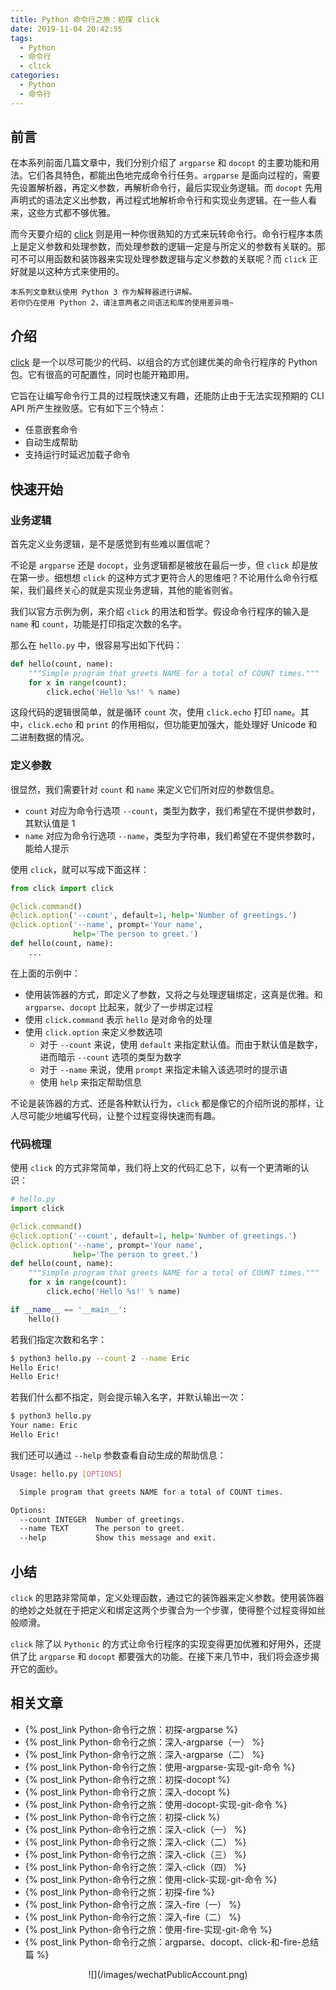 ```yaml
---
title: Python 命令行之旅：初探 click
date: 2019-11-04 20:42:55
tags:
  - Python
  - 命令行
  - click
categories:
  - Python
  - 命令行
---
```


## 前言

在本系列前面几篇文章中，我们分别介绍了 `argparse` 和 `docopt` 的主要功能和用法。它们各具特色，都能出色地完成命令行任务。`argparse` 是面向过程的，需要先设置解析器，再定义参数，再解析命令行，最后实现业务逻辑。而 `docopt` 先用声明式的语法定义出参数，再过程式地解析命令行和实现业务逻辑。在一些人看来，这些方式都不够优雅。

而今天要介绍的 [click](https://click.palletsprojects.com/) 则是用一种你很熟知的方式来玩转命令行。命令行程序本质上是定义参数和处理参数，而处理参数的逻辑一定是与所定义的参数有关联的。那可不可以用函数和装饰器来实现处理参数逻辑与定义参数的关联呢？而 `click` 正好就是以这种方式来使用的。

<!--more-->

```
本系列文章默认使用 Python 3 作为解释器进行讲解。
若你仍在使用 Python 2，请注意两者之间语法和库的使用差异哦~
```

## 介绍

[click](https://click.palletsprojects.com/) 是一个以尽可能少的代码、以组合的方式创建优美的命令行程序的 Python 包。它有很高的可配置性，同时也能开箱即用。

它旨在让编写命令行工具的过程既快速又有趣，还能防止由于无法实现预期的 CLI API 所产生挫败感。它有如下三个特点：

- 任意嵌套命令
- 自动生成帮助
- 支持运行时延迟加载子命令

## 快速开始

### 业务逻辑

首先定义业务逻辑，是不是感觉到有些难以置信呢？

不论是 `argparse` 还是 `docopt`，业务逻辑都是被放在最后一步，但 `click` 却是放在第一步。细想想 `click` 的这种方式才更符合人的思维吧？不论用什么命令行框架，我们最终关心的就是实现业务逻辑，其他的能省则省。

我们以官方示例为例，来介绍 `click` 的用法和哲学。假设命令行程序的输入是 `name` 和 `count`，功能是打印指定次数的名字。

那么在 `hello.py` 中，很容易写出如下代码：

```python
def hello(count, name):
    """Simple program that greets NAME for a total of COUNT times."""
    for x in range(count):
        click.echo('Hello %s!' % name)
```

这段代码的逻辑很简单，就是循环 `count` 次，使用 `click.echo` 打印 `name`。其中，`click.echo` 和 `print` 的作用相似，但功能更加强大，能处理好 Unicode 和 二进制数据的情况。

### 定义参数

很显然，我们需要针对 `count` 和 `name` 来定义它们所对应的参数信息。

- `count` 对应为命令行选项 `--count`，类型为数字，我们希望在不提供参数时，其默认值是 1
- `name` 对应为命令行选项 `--name`，类型为字符串，我们希望在不提供参数时，能给人提示

使用 `click`，就可以写成下面这样：

```python
from click import click

@click.command()
@click.option('--count', default=1, help='Number of greetings.')
@click.option('--name', prompt='Your name',
              help='The person to greet.')
def hello(count, name):
    ...
```

在上面的示例中：

- 使用装饰器的方式，即定义了参数，又将之与处理逻辑绑定，这真是优雅。和 `argparse`、`docopt` 比起来，就少了一步绑定过程
- 使用 `click.command` 表示 `hello` 是对命令的处理
- 使用 `click.option` 来定义参数选项
  - 对于 `--count` 来说，使用 `default` 来指定默认值。而由于默认值是数字，进而暗示 `--count` 选项的类型为数字
  - 对于 `--name` 来说，使用 `prompt` 来指定未输入该选项时的提示语
  - 使用 `help` 来指定帮助信息

不论是装饰器的方式、还是各种默认行为，`click` 都是像它的介绍所说的那样，让人尽可能少地编写代码，让整个过程变得快速而有趣。

### 代码梳理

使用 `click` 的方式非常简单，我们将上文的代码汇总下，以有一个更清晰的认识：

```python
# hello.py
import click

@click.command()
@click.option('--count', default=1, help='Number of greetings.')
@click.option('--name', prompt='Your name',
              help='The person to greet.')
def hello(count, name):
    """Simple program that greets NAME for a total of COUNT times."""
    for x in range(count):
        click.echo('Hello %s!' % name)

if __name__ == '__main__':
    hello()
```

若我们指定次数和名字：

```bash
$ python3 hello.py --count 2 --name Eric
Hello Eric!
Hello Eric!
```

若我们什么都不指定，则会提示输入名字，并默认输出一次：

```bash
$ python3 hello.py
Your name: Eric
Hello Eric!
```

我们还可以通过 `--help` 参数查看自动生成的帮助信息：

```bash
Usage: hello.py [OPTIONS]

  Simple program that greets NAME for a total of COUNT times.

Options:
  --count INTEGER  Number of greetings.
  --name TEXT      The person to greet.
  --help           Show this message and exit.
```

## 小结

`click` 的思路非常简单，定义处理函数，通过它的装饰器来定义参数。使用装饰器的绝妙之处就在于把定义和绑定这两个步骤合为一个步骤，使得整个过程变得如丝般顺滑。

`click` 除了以 `Pythonic` 的方式让命令行程序的实现变得更加优雅和好用外，还提供了比 `argparse` 和 `docopt` 都要强大的功能。在接下来几节中，我们将会逐步揭开它的面纱。

## 相关文章

- {% post_link Python-命令行之旅：初探-argparse %}
- {% post_link Python-命令行之旅：深入-argparse（一） %}
- {% post_link Python-命令行之旅：深入-argparse（二） %}
- {% post_link Python-命令行之旅：使用-argparse-实现-git-命令 %}
- {% post_link Python-命令行之旅：初探-docopt %}
- {% post_link Python-命令行之旅：深入-docopt %}
- {% post_link Python-命令行之旅：使用-docopt-实现-git-命令 %}
- {% post_link Python-命令行之旅：初探-click %}
- {% post_link Python-命令行之旅：深入-click（一） %}
- {% post_link Python-命令行之旅：深入-click（二） %}
- {% post_link Python-命令行之旅：深入-click（三） %}
- {% post_link Python-命令行之旅：深入-click（四） %}
- {% post_link Python-命令行之旅：使用-click-实现-git-命令 %}
- {% post_link Python-命令行之旅：初探-fire %}
- {% post_link Python-命令行之旅：深入-fire（一） %}
- {% post_link Python-命令行之旅：深入-fire（二） %}
- {% post_link Python-命令行之旅：使用-fire-实现-git-命令 %}
- {% post_link Python-命令行之旅：argparse、docopt、click-和-fire-总结篇 %}

<div align=center>
![](/images/wechatPublicAccount.png)
</div>
